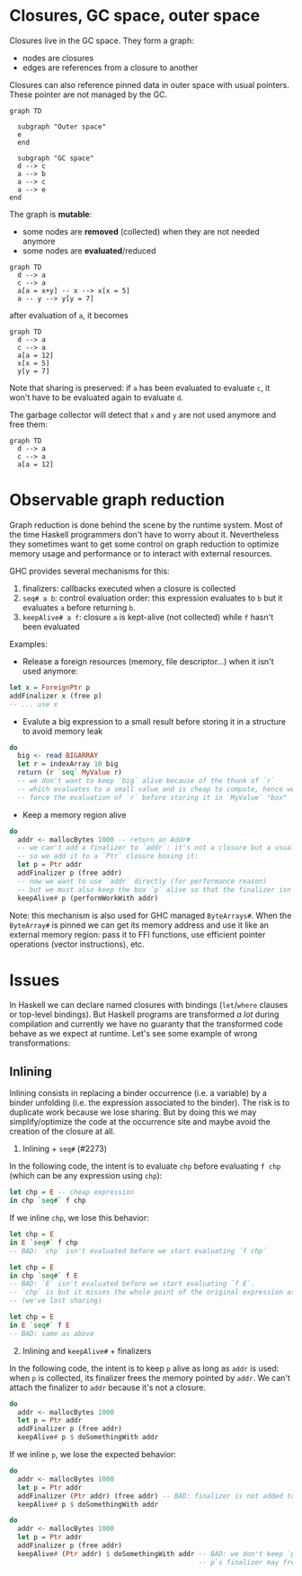 # Closures, GC space, outer space

Closures live in the GC space. They form a graph:
* nodes are closures
* edges are references from a closure to another

Closures can also reference pinned data in outer space with usual pointers. These pointer are not managed by the GC.

```mermaid
graph TD

  subgraph "Outer space"
  e
  end

  subgraph "GC space"
  d --> c
  a --> b
  a --> c
  a --> e
end
```

The graph is **mutable**:
* some nodes are **removed** (collected) when they are not needed anymore
* some nodes are **evaluated**/reduced

```mermaid
graph TD
  d --> a
  c --> a
  a[a = x+y] -- x --> x[x = 5]
  a -- y --> y[y = 7]
```

after evaluation of `a`, it becomes

```mermaid
graph TD
  d --> a
  c --> a
  a[a = 12]
  x[x = 5]
  y[y = 7]
```

Note that sharing is preserved: if `a` has been evaluated to evaluate `c`, it won't have to be evaluated again to evaluate `d`.

The garbage collector will detect that `x` and `y` are not used anymore and free them:

```mermaid
graph TD
  d --> a
  c --> a
  a[a = 12]
```

# Observable graph reduction

Graph reduction is done behind the scene by the runtime system. Most of the time Haskell programmers don't have to worry about it. Nevertheless they sometimes want to get some control on graph reduction to optimize memory usage and performance or to interact with external resources.

GHC provides several mechanisms for this:
1. finalizers: callbacks executed when a closure is collected
2. `seq# a b`: control evaluation order: this expression evaluates to `b` but it evaluates `a` before returning `b`.
3. `keepAlive# a f`: closure `a` is kept-alive (not collected) while `f` hasn't been evaluated

Examples:

* Release a foreign resources (memory, file descriptor...) when it isn't used anymore:

```haskell
let x = ForeignPtr p
addFinalizer x (free p) 
-- ... use x
```

* Evalute a big expression to a small result before storing it in a structure to avoid memory leak

```haskell
do
  big <- read BIGARRAY
  let r = indexArray 10 big
  return (r `seq` MyValue r)
  -- we don't want to keep `big` alive because of the thunk of `r`
  -- which evaluates to a small value and is cheap to compute, hence we
  -- force the evaluation of `r` before storing it in `MyValue` "box"
```

* Keep a memory region alive

```haskell
do
  addr <- mallocBytes 1000 -- return an Addr#
  -- we can't add a finalizer to `addr`: it's not a closure but a usual pointer (a number)
  -- so we add it to a `Ptr` closure boxing it:
  let p = Ptr addr
  addFinalizer p (free addr)
  -- now we want to use `addr` directly (for performance reason)
  -- but we must also keep the box `p` alive so that the finalizer isn't run!
  keepAlive# p (performWorkWith addr)
```

Note: this mechanism is also used for GHC managed `ByteArrays#`. When the `ByteArray#` is pinned we can get its memory address and use it like an external memory region: pass it to FFI functions, use efficient pointer operations (vector instructions), etc.

# Issues

In Haskell we can declare named closures with bindings (`let`/`where` clauses or top-level bindings). But Haskell programs are transformed *a lot* during compilation and currently we have no guaranty that the transformed code behave as we expect at runtime. Let's see some example of wrong transformations:

## Inlining

Inlining consists in replacing a binder occurrence (i.e. a variable) by a binder unfolding (i.e. the expression associated to the binder). The risk is to duplicate work because we lose sharing. But by doing this we may simplify/optimize the code at the occurrence site and maybe avoid the creation of the closure at all.

1. Inlining + `seq#` (#2273)

In the following code, the intent is to evaluate `chp` before evaluating `f chp` (which can be any expression using `chp`):

```haskell
let chp = E -- cheap expression
in chp `seq#` f chp
```

If we inline `chp`, we lose this behavior:

```haskell
let chp = E
in E `seq#` f chp
-- BAD: `chp` isn't evaluated before we start evaluating `f chp`

let chp = E
in chp `seq#` f E
-- BAD: `E` isn't evaluated before we start evaluating `f E`.
-- `chp` is but it misses the whole point of the original expression as `chp` isn't used in `f E` anymore
-- (we've lost sharing)

let chp = E
in E `seq#` f E
-- BAD: same as above
```

2. Inlining and `keepAlive#` + finalizers

In the following code, the intent is to keep `p` alive as long as `addr` is used: when `p` is collected, its finalizer frees the memory pointed by `addr`. We can't attach the finalizer to `addr` because it's not a closure.

```haskell
do
  addr <- mallocBytes 1000
  let p = Ptr addr
  addFinalizer p (free addr)
  keepAlive# p $ doSomethingWith addr
```

If we inline `p`, we lose the expected behavior:

```haskell
do
  addr <- mallocBytes 1000
  let p = Ptr addr
  addFinalizer (Ptr addr) (free addr) -- BAD: finalizer is not added to `p`
  keepAlive# p $ doSomethingWith addr

do
  addr <- mallocBytes 1000
  let p = Ptr addr
  addFinalizer p (free addr)
  keepAlive# (Ptr addr) $ doSomethingWith addr -- BAD: we don't keep `p` alive but another (anonymous) closure
                                               -- p`s finalizer may free the memory pointed by `addr` too soon and segfault ensues
```